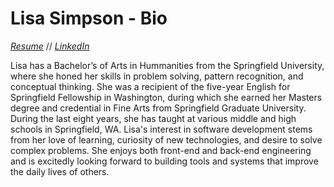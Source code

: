 # Lisa Simpson - Bio

_[Resume]()_ // _[LinkedIn]()_  

Lisa has a Bachelor’s of Arts in Hummanities from the Springfield University, where she honed her skills in problem solving, pattern recognition, and conceptual thinking. She was a recipient of the five-year English for Springfield Fellowship in Washington, during which she earned her Masters degree and credential in Fine Arts from Springfield Graduate University. During the last eight years, she has taught at various middle and high schools in Springfield, WA.  Lisa's interest in software development stems from her love of learning, curiosity of new technologies, and desire to solve complex problems. She enjoys both front-end and back-end engineering and is excitedly looking forward to building tools and systems that improve the daily lives of others.
